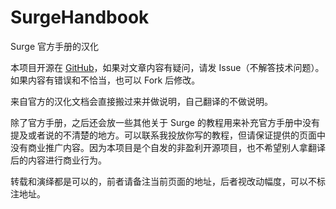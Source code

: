 # SurgeHandbook
Surge 官方手册的汉化

本项目开源在 [GitHub](https://github.com/FlintyLemming/SurgeHandbook)，如果对文章内容有疑问，请发 Issue（不解答技术问题）。如果内容有错误和不恰当，也可以 Fork 后修改。

来自官方的汉化文档会直接搬过来并做说明，自己翻译的不做说明。

除了官方手册，之后还会放一些其他关于 Surge 的教程用来补充官方手册中没有提及或者说的不清楚的地方。可以联系我投放你写的教程，但请保证提供的页面中没有商业推广内容。因为本项目是个自发的非盈利开源项目，也不希望别人拿翻译后的内容进行商业行为。

转载和演绎都是可以的，前者请备注当前页面的地址，后者视改动幅度，可以不标注地址。
